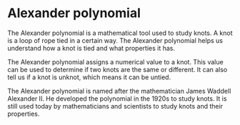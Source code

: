 # Alexander polynomial

The Alexander polynomial is a mathematical tool used to study knots. A knot is a loop of rope tied in a certain way. The Alexander polynomial helps us understand how a knot is tied and what properties it has. 

The Alexander polynomial assigns a numerical value to a knot. This value can be used to determine if two knots are the same or different. It can also tell us if a knot is unknot, which means it can be untied. 

The Alexander polynomial is named after the mathematician James Waddell Alexander II. He developed the polynomial in the 1920s to study knots. It is still used today by mathematicians and scientists to study knots and their properties.
